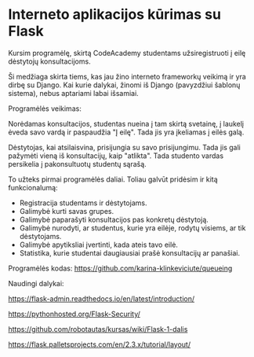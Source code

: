 # Interneto aplikacijos kūrimas su Flask

Kursim programėlę, skirtą CodeAcademy studentams užsiregistruoti į eilę dėstytojų konsultacijoms. 

Ši medžiaga skirta tiems, kas jau žino interneto frameworkų veikimą ir yra dirbę su Django. Kai kurie dalykai, žinomi iš Django (pavyzdžiui šablonų sistema), nebus aptariami labai išsamiai. 

Programėlės veikimas: 

Norėdamas konsultacijos, studentas nueina į tam skirtą svetainę, į laukelį ėveda savo vardą ir paspaudžia "Į eilę". Tada jis yra įkeliamas į eilės galą. 

Dėstytojas, kai atsilaisvina, prisijungia su savo prisijungimu. Tada jis gali pažymėti vieną iš konsultacijų, kaip "atlikta". Tada studento vardas persikelia į pakonsultuotų studentų sąrašą. 

To užteks pirmai programėlės daliai. Toliau galvūt pridėsim ir kitą funkcionalumą:

- Registracija studentams ir dėstytojams.
- Galimybė kurti savas grupes.
- Galimybė paparašyti konsultacijos pas konkretų dėstytoją.
- Galimybė nurodyti, ar studentus, kurie yra eilėje, rodytų visiems, ar tik dėstytojams.
- Galimybė apytiksliai įvertinti, kada ateis tavo eilė.
- Statistika, kurie studentai daugiausiai prašė konsultacijų ar panašiai.
 
Programėlės kodas: https://github.com/karina-klinkeviciute/queueing

Naudingi dalykai: 

https://flask-admin.readthedocs.io/en/latest/introduction/ 

https://pythonhosted.org/Flask-Security/

https://github.com/robotautas/kursas/wiki/Flask-1-dalis

https://flask.palletsprojects.com/en/2.3.x/tutorial/layout/

